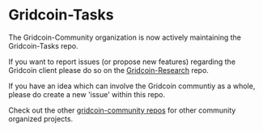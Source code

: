 # Gridcoin-Tasks

The Gridcoin-Community organization is now actively maintaining the Gridcoin-Tasks repo.

If you want to report issues (or propose new features) regarding the Gridcoin client please do so on the [Gridcoin-Research](https://github.com/gridcoin/Gridcoin-Research/issues/) repo.

If you have an idea which can involve the Gridcoin communtiy as a whole, please do create a new 'issue' within this repo.

Check out the other [gridcoin-community repos](https://github.com/gridcoin-community) for other community organized projects.
